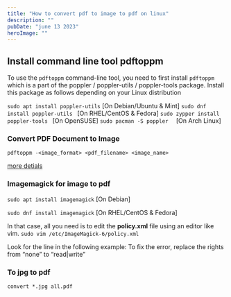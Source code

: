 ```yaml
---
title: "How to convert pdf to image to pdf on linux"
description: ""
pubDate: "june 13 2023"
heroImage: ""
---
```

## Install command line tool pdftoppm

To use the `pdftoppm` command-line tool, you need to first install `pdftoppm` which is a part of the poppler / poppler-utils / poppler-tools package. Install this package as follows depending on your Linux distribution

 ``sudo apt install poppler-utils``     [On Debian/Ubuntu & Mint]
 ``sudo dnf install poppler-utils ``    [On RHEL/CentOS & Fedora]
``sudo zypper install poppler-tools `` [On OpenSUSE]
``sudo pacman -S poppler  ``           [On Arch Linux]

### Convert PDF Document to Image

 ``pdftoppm -<image_format> <pdf_filename> <image_name>``

[more detials](https://www.tecmint.com/convert-pdf-to-image-in-linux-commandline/)

### Imagemagick for image to pdf

 ``sudo apt install imagemagick`` [On Debian] 

``sudo dnf install imagemagick`` [On RHEL/CentOS & Fedora]

In that case, all you need is to edit the **policy.xml** file using an editor like vim.
 ``sudo vim /etc/ImageMagick-6/policy.xml``

 Look for the line in the following example:
 <policy domain="coder" rights="none" pattern="PDF" />
 To fix the error, replace the rights from “none” to “read|write”

### To jpg to pdf

``convert *.jpg all.pdf``
